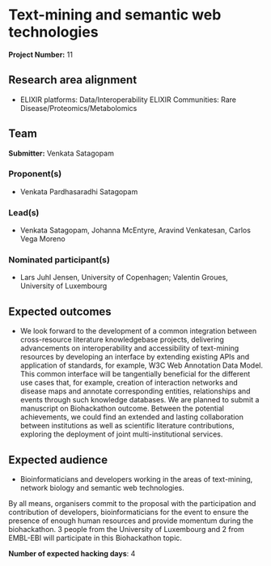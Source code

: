 # Text-mining and semantic web technologies

**Project Number:** 11

## Research area alignment

- ELIXIR platforms: Data/Interoperability 
 ELIXIR Communities: Rare Disease/Proteomics/Metabolomics

## Team

**Submitter:** Venkata Satagopam

### Proponent(s)

- Venkata Pardhasaradhi Satagopam

### Lead(s)

- Venkata Satagopam, Johanna McEntyre, Aravind Venkatesan, Carlos Vega Moreno

### Nominated participant(s)

- Lars Juhl Jensen, University of Copenhagen; Valentin Groues, University of Luxembourg

## Expected outcomes

- We look forward to the development of a common integration between cross-resource literature knowledgebase projects, delivering advancements on interoperability and accessibility of text-mining resources by developing an interface by extending existing APIs and application of standards, for example, W3C Web Annotation Data Model. This common interface will be tangentially beneficial for the different use cases that, for example, creation of interaction networks and disease maps and annotate corresponding entities, relationships and events through such knowledge databases. We are planned to submit a manuscript on Biohackathon outcome. Between the potential achievements, we could find an extended and lasting collaboration between institutions as well as scientific literature contributions, exploring the deployment of joint multi-institutional services.

## Expected audience

- Bioinformaticians and developers working in the areas of text-mining, network biology and semantic web technologies.
 
 By all means, organisers commit to the proposal with the participation and contribution of developers, bioinformaticians for the event to ensure the presence of enough human resources and provide momentum during the biohackathon. 3 people from the University of Luxembourg and 2 from EMBL-EBI will participate in this Biohackathon topic.

**Number of expected hacking days**: 4

